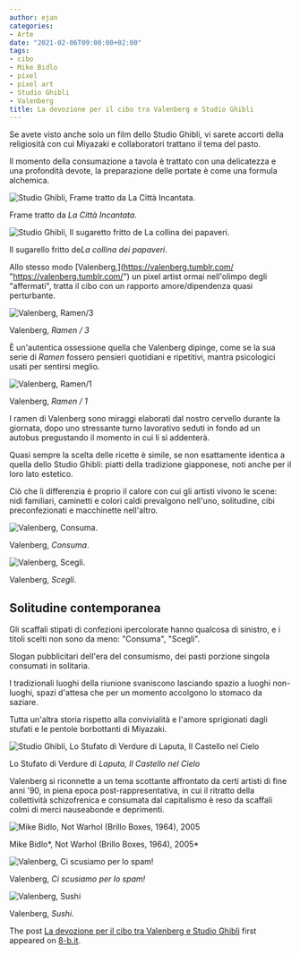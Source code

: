 ```yaml
---
author: ejan
categories:
- Arte
date: "2021-02-06T09:00:00+02:00"
tags:
- cibo
- Mike Bidlo
- pixel
- pixel art
- Studio Ghibli
- Valenberg
title: La devozione per il cibo tra Valenberg e Studio Ghibli
---
```


Se avete visto anche solo un film dello Studio Ghibli, vi sarete accorti della religiosità con cui Miyazaki e collaboratori trattano il tema del pasto.

Il momento della consumazione a tavola è trattato con una delicatezza e una profondità devote, la preparazione delle portate è come una formula alchemica.

![Studio Ghibli, Frame tratto da La Città Incantata.](https://i0.wp.com/www.sempredirebanzai.it/wp-content/uploads/2016/01/No-Face_with_all_the_food.jpg?resize=750%2C398)

Frame tratto da *La Città Incantata.*

![Studio Ghibli, Il sugaretto fritto de La collina dei papaveri.](https://i2.wp.com/www.sempredirebanzai.it/wp-content/uploads/2016/01/tumblr_n95enzB9ZM1t2rr2bo1_1280.jpg?resize=750%2C406)

Il sugarello fritto de*La collina dei papaveri*.

Allo stesso modo [Valenberg,](https://valenberg.tumblr.com/ &quot;https://valenberg.tumblr.com/&quot;) un pixel artist ormai nell'olimpo degli "affermati", tratta il cibo con un rapporto amore/dipendenza quasi perturbante.

![Valenberg, Ramen/3](https://66.media.tumblr.com/083aee60d1843a1e04d5c3c46a980890/tumblr_ptvi9sU5jp1tvppquo1_640.png)

Valenberg, *Ramen / 3*

È un'autentica ossessione quella che Valenberg dipinge, come se la sua serie di *Ramen* fossero pensieri quotidiani e ripetitivi, mantra psicologici usati per sentirsi meglio.

![Valenberg, Ramen/1](https://66.media.tumblr.com/6b7b1d2c4cc5f30382aca3d809735bf1/tumblr_ptvi35rmsd1tvppquo1_640.png)

Valenberg, *Ramen / 1*

I ramen di Valenberg sono miraggi elaborati dal nostro cervello durante la giornata, dopo uno stressante turno lavorativo seduti in fondo ad un autobus pregustando il momento in cui li si addenterà.

Quasi sempre la scelta delle ricette è simile, se non esattamente identica a quella dello Studio Ghibli: piatti della tradizione giapponese, noti anche per il loro lato estetico.

Ciò che li differenzia è proprio il calore con cui gli artisti vivono le scene: nidi familiari, caminetti e colori caldi prevalgono nell'uno, solitudine, cibi preconfezionati e macchinette nell'altro.

![Valenberg, Consuma.](https://66.media.tumblr.com/9d01e1784ba20f13bd986b213d43aa6e/tumblr_ptvhpkw1e51tvppquo1_640.png)

Valenberg, *Consuma*.

![Valenberg, Scegli.](https://66.media.tumblr.com/88f957c8452d356c0e8543649b8e3205/tumblr_ptvhitxZCq1tvppquo1_640.png)

Valenberg, *Scegli*.

Solitudine contemporanea
------------------------

Gli scaffali stipati di confezioni ipercolorate hanno qualcosa di sinistro, e i titoli scelti non sono da meno: "Consuma", "Scegli".

Slogan pubblicitari dell'era del consumismo, dei pasti porzione singola consumati in solitaria.

I tradizionali luoghi della riunione svaniscono lasciando spazio a luoghi non-luoghi, spazi d'attesa che per un momento accolgono lo stomaco da saziare.

Tutta un'altra storia rispetto alla convivialità e l'amore sprigionati dagli stufati e le pentole borbottanti di Miyazaki.

![Studio Ghibli,  Lo Stufato di Verdure di Laputa, Il Castello nel Cielo ](https://i1.wp.com/www.sempredirebanzai.it/wp-content/uploads/2016/01/ScreenShot_20160110025842.jpeg?resize=750%2C404)

Lo Stufato di Verdure di *Laputa, Il Castello nel Cielo*

Valenberg si riconnette a un tema scottante affrontato da certi artisti di fine anni '90, in piena epoca post-rappresentativa, in cui il ritratto della collettività schizofrenica e consumata dal capitalismo è reso da scaffali colmi di merci nauseabonde e deprimenti.

![ Mike Bidlo, Not Warhol (Brillo Boxes, 1964), 2005  ](https://66.media.tumblr.com/tumblr_lvzpvibxWJ1r3nahuo1_400.jpg)

Mike Bidlo*, Not Warhol (Brillo Boxes, 1964), 2005*

![Valenberg, Ci scusiamo per lo spam!](https://66.media.tumblr.com/8eea2933bb171ee63096f7f484e10872/tumblr_ptvh7zKixB1tvppquo1_1280.png)

Valenberg, *Ci scusiamo per lo spam!*

![Valenberg, Sushi](https://66.media.tumblr.com/623c0b3eabb59ff5a60ef51483ec4060/tumblr_p8yj3fhfL21tvppquo1_640.png)

Valenberg, *Sushi*.

The post [La devozione per il cibo tra Valenberg e Studio Ghibli](https://www.8-b.it/2021/02/la-devozione-per-il-cibo-tra-valenberg-e-studio-ghibli/) first appeared on [8-b.it](https://www.8-b.it).